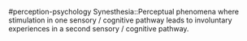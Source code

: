 #perception-psychology 
Synesthesia::Perceptual phenomena where stimulation in one sensory / cognitive pathway leads to involuntary experiences in a second sensory / cognitive pathway.
